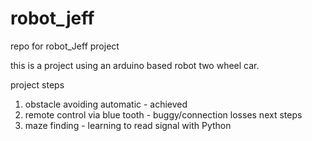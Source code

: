 # robot_jeff
repo for robot_Jeff project

this is a project using an arduino based robot two wheel car.

project steps
1) obstacle avoiding automatic - achieved
2) remote control via blue tooth - buggy/connection losses
next steps
3) maze finding - learning to read signal with Python
